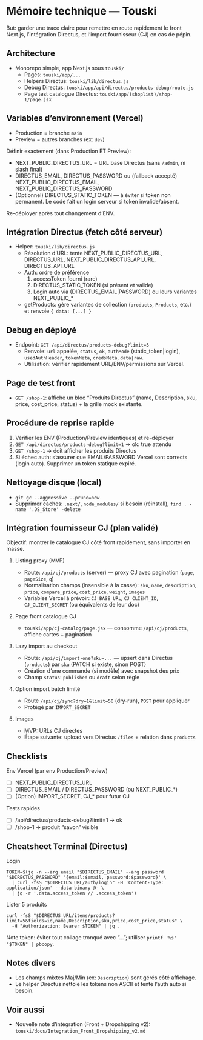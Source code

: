 # Mémoire technique — Touski

But: garder une trace claire pour remettre en route rapidement le front Next.js, l’intégration Directus, et l’import fournisseur (CJ) en cas de pépin.

## Architecture

- Monorepo simple, app Next.js sous `touski/`
  - Pages: `touski/app/...`
  - Helpers Directus: `touski/lib/directus.js`
  - Debug Directus: `touski/app/api/directus/products-debug/route.js`
  - Page test catalogue Directus: `touski/app/(shoplist)/shop-1/page.jsx`

## Variables d’environnement (Vercel)

- Production = branche `main`
- Preview = autres branches (ex: `dev`)

Définir exactement (dans Production ET Preview):

- NEXT_PUBLIC_DIRECTUS_URL = URL base Directus (sans `/admin`, ni slash final)
- DIRECTUS_EMAIL, DIRECTUS_PASSWORD ou (fallback accepté) NEXT_PUBLIC_DIRECTUS_EMAIL, NEXT_PUBLIC_DIRECTUS_PASSWORD
- (Optionnel) DIRECTUS_STATIC_TOKEN — à éviter si token non permanent. Le code fait un login serveur si token invalide/absent.

Re-déployer après tout changement d’ENV.

## Intégration Directus (fetch côté serveur)

- Helper: `touski/lib/directus.js`
  - Résolution d’URL: tente NEXT_PUBLIC_DIRECTUS_URL, DIRECTUS_URL, NEXT_PUBLIC_DIRECTUS_API_URL, DIRECTUS_API_URL
  - Auth: ordre de préférence
    1) accessToken fourni (rare)
    2) DIRECTUS_STATIC_TOKEN (si présent et valide)
    3) Login auto via (DIRECTUS_EMAIL|PASSWORD) ou leurs variantes NEXT_PUBLIC_*
  - getProducts: gère variantes de collection (`products`, `Products`, etc.) et renvoie `{ data: [...] }`

## Debug en déployé

- Endpoint: `GET /api/directus/products-debug?limit=5`
  - Renvoie: `url` appelée, `status`, `ok`, `authMode` (static_token|login), `usedAuthHeader`, `tokenMeta`, `credsMeta`, `data|raw`.
  - Utilisation: vérifier rapidement URL/ENV/permissions sur Vercel.

## Page de test front

- `GET /shop-1`: affiche un bloc “Produits Directus” (name, Description, sku, price, cost_price, status) + la grille mock existante.

## Procédure de reprise rapide

1) Vérifier les ENV (Production/Preview identiques) et re-déployer
2) `GET /api/directus/products-debug?limit=1` → ok: true attendu
3) `GET /shop-1` → doit afficher les produits Directus
4) Si échec auth: s’assurer que EMAIL/PASSWORD Vercel sont corrects (login auto). Supprimer un token statique expiré.

## Nettoyage disque (local)

- `git gc --aggressive --prune=now`
- Supprimer caches: `.next/`, `node_modules/` si besoin (réinstall), `find . -name '.DS_Store' -delete`

## Intégration fournisseur CJ (plan validé)

Objectif: montrer le catalogue CJ côté front rapidement, sans importer en masse.

1) Listing proxy (MVP)
   - Route: `/api/cj/products` (server) — proxy CJ avec pagination (`page`, `pageSize`, `q`)
   - Normalisation champs (insensible à la casse): `sku`, `name`, `description`, `price`, `compare_price`, `cost_price`, `weight`, `images`
   - Variables Vercel à prévoir: `CJ_BASE_URL`, `CJ_CLIENT_ID`, `CJ_CLIENT_SECRET` (ou équivalents de leur doc)

2) Page front catalogue CJ
   - `touski/app/cj-catalog/page.jsx` — consomme `/api/cj/products`, affiche cartes + pagination

3) Lazy import au checkout
   - Route: `/api/cj/import-one?sku=...` — upsert dans Directus (`products`) par `sku` (PATCH si existe, sinon POST)
   - Création d’une commande (si modèle) avec snapshot des prix
   - Champ `status`: `published` ou `draft` selon règle

4) Option import batch limité
   - Route `/api/cj/sync?dry=1&limit=50` (dry-run), `POST` pour appliquer
   - Protégé par `IMPORT_SECRET`

5) Images
   - MVP: URLs CJ directes
   - Étape suivante: upload vers Directus `/files` + relation dans `products`

## Checklists

Env Vercel (par env Production/Preview)
- [ ] NEXT_PUBLIC_DIRECTUS_URL
- [ ] DIRECTUS_EMAIL / DIRECTUS_PASSWORD (ou NEXT_PUBLIC_*)
- [ ] (Option) IMPORT_SECRET, CJ_* pour futur CJ

Tests rapides
- [ ] /api/directus/products-debug?limit=1 → ok
- [ ] /shop-1 → produit “savon” visible

## Cheatsheet Terminal (Directus)

Login
```
TOKEN=$(jq -n --arg email "$DIRECTUS_EMAIL" --arg password "$DIRECTUS_PASSWORD" '{email:$email, password:$password}' \
  | curl -fsS "$DIRECTUS_URL/auth/login" -H 'Content-Type: application/json' --data-binary @- \
  | jq -r '.data.access_token // .access_token')
```

Lister 5 produits
```
curl -fsS "$DIRECTUS_URL/items/products?limit=5&fields=id,name,Description,sku,price,cost_price,status" \
  -H "Authorization: Bearer $TOKEN" | jq .
```

Note token: éviter tout collage tronqué avec “…”; utiliser `printf '%s' "$TOKEN" | pbcopy`.

## Notes divers

- Les champs mixtes Maj/Min (ex: `Description`) sont gérés côté affichage.
- Le helper Directus nettoie les tokens non ASCII et tente l’auth auto si besoin.

## Voir aussi

- Nouvelle note d’intégration (Front + Dropshipping v2): `touski/docs/Integration_Front_Dropshipping_v2.md`
